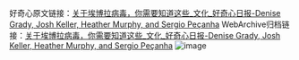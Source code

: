 好奇心原文链接：[关于埃博拉病毒，你需要知道这些_文化_好奇心日报-Denise Grady, Josh Keller, Heather Murphy, and Sergio Peçanha](https://www.qdaily.com/articles/1707.html)
WebArchive归档链接：[关于埃博拉病毒，你需要知道这些_文化_好奇心日报-Denise Grady, Josh Keller, Heather Murphy, and Sergio Peçanha](http://web.archive.org/web/20190623150012/https://www.qdaily.com/articles/1707.html)
![image](http://ww3.sinaimg.cn/large/007d5XDply1g3v4gycprvj30u041ve81)